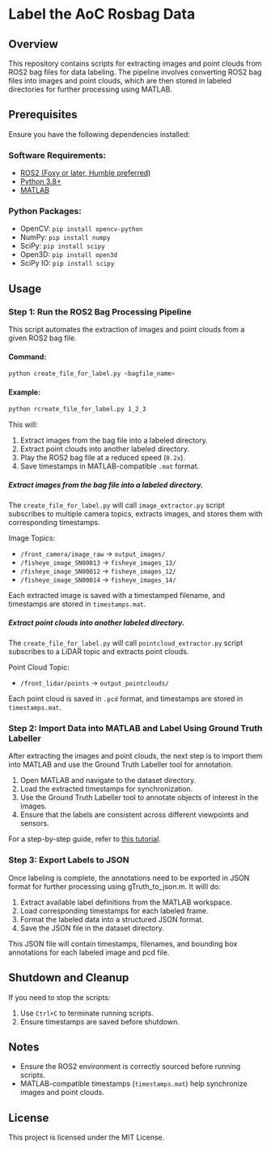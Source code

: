 # Label the AoC Rosbag Data

## Overview

This repository contains scripts for extracting images and point clouds from ROS2 bag files for data labeling. The pipeline involves converting ROS2 bag files into images and point clouds, which are then stored in labeled directories for further processing using MATLAB.

## Prerequisites

Ensure you have the following dependencies installed:

### Software Requirements:

- [ROS2 (Foxy or later, Humble preferred)](https://docs.ros.org/en/humble/Installation.html)
- [Python 3.8+](https://www.python.org/downloads/)
- [MATLAB](https://www.mathworks.com/products/matlab.html)

### Python Packages:

- OpenCV: `pip install opencv-python`
- NumPy: `pip install numpy`
- SciPy: `pip install scipy`
- Open3D: `pip install open3d`
- SciPy IO: `pip install scipy`

## Usage

### Step 1: Run the ROS2 Bag Processing Pipeline

This script automates the extraction of images and point clouds from a given ROS2 bag file.

#### Command:

```bash
python create_file_for_label.py <bagfile_name>
```

#### Example:

```bash
python rcreate_file_for_label.py 1_2_3
```

This will:

1. Extract images from the bag file into a labeled directory.
2. Extract point clouds into another labeled directory.
3. Play the ROS2 bag file at a reduced speed (`0.2x`).
4. Save timestamps in MATLAB-compatible `.mat` format.

##### Extract images from the bag file into a labeled directory.

The `create_file_for_label.py` will call `image_extractor.py` script subscribes to multiple camera topics, extracts images, and stores them with corresponding timestamps.

Image Topics:

- `/front_camera/image_raw` → `output_images/`
- `/fisheye_image_SN00013` → `fisheye_images_13/`
- `/fisheye_image_SN00012` → `fisheye_images_12/`
- `/fisheye_image_SN00014` → `fisheye_images_14/`

Each extracted image is saved with a timestamped filename, and timestamps are stored in `timestamps.mat`.

##### Extract point clouds into another labeled directory.

The `create_file_for_label.py` will call  `pointcloud_extractor.py` script subscribes to a LiDAR topic and extracts point clouds.

Point Cloud Topic:

- `/front_lidar/points` → `output_pointclouds/`

Each point cloud is saved in `.pcd` format, and timestamps are stored in `timestamps.mat`.

### Step 2: Import Data into MATLAB and Label Using Ground Truth Labeller

After extracting the images and point clouds, the next step is to import them into MATLAB and use the Ground Truth Labeller tool for annotation.

1. Open MATLAB and navigate to the dataset directory.
2. Load the extracted timestamps for synchronization.
3. Use the Ground Truth Labeller tool to annotate objects of interest in the images.
4. Ensure that the labels are consistent across different viewpoints and sensors.

For a step-by-step guide, refer to [this tutorial](https://universityoflincoln-my.sharepoint.com/:v:/g/personal/zhuang_lincoln_ac_uk/Ed-UfqKa-zRCorqXSayXZ-gBDXAZqGJH1J2AqO5NizRhAA?e=58oTOc&nav=eyJyZWZlcnJhbEluZm8iOnsicmVmZXJyYWxBcHAiOiJTdHJlYW1XZWJBcHAiLCJyZWZlcnJhbFZpZXciOiJTaGFyZURpYWxvZy1MaW5rIiwicmVmZXJyYWxBcHBQbGF0Zm9ybSI6IldlYiIsInJlZmVycmFsTW9kZSI6InZpZXcifX0%3D).

### Step 3: Export Labels to JSON

Once labeling is complete, the annotations need to be exported in JSON format for further processing using gTruth\_to\_json.m. It willl do:

1. Extract available label definitions from the MATLAB workspace.
2. Load corresponding timestamps for each labeled frame.
3. Format the labeled data into a structured JSON format.
4. Save the JSON file in the dataset directory.

This JSON file will contain timestamps, filenames, and bounding box annotations for each labeled image and pcd file.

## Shutdown and Cleanup

If you need to stop the scripts:

1. Use `Ctrl+C` to terminate running scripts.
2. Ensure timestamps are saved before shutdown.

## Notes

- Ensure the ROS2 environment is correctly sourced before running scripts.
- MATLAB-compatible timestamps (`timestamps.mat`) help synchronize images and point clouds.

## License

This project is licensed under the MIT License.


